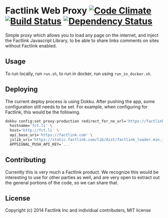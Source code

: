 # Factlink Web Proxy [![Code Climate](https://codeclimate.com/github/Factlink/web-proxy.png)](https://codeclimate.com/github/Factlink/web-proxy) [![Build Status](https://circleci.com/gh/Factlink/web-proxy.png?circle-token=ce5f5cf4d71efa755316eb6f33f8a547839ca9d7)](https://circleci.com/gh/Factlink/web-proxy) [![Dependency Status](https://gemnasium.com/Factlink/web-proxy.svg)](https://gemnasium.com/Factlink/web-proxy)

Simple proxy which allows you to load any page on the internet, and inject the Factlink Javascript Library, to be able to share links comments on sites without Factlink enabled.

## Usage

To run locally, run `run.sh`, to run in docker, run using `run_in_docker.sh`.

## Deploying

The current deploy process is using Dokku. After pushing the app, some configuration still needs to be set. For example, when configuring for Factlink, this would be the following.

```bash
dokku config:set proxy-production redirect_for_no_url='https://factlink.com' \
  hostname='fct.li' \
  host='http://fct.li' \
  api_base_uri='https://factlink.com' \
  jslib_uri='https://static.factlink.com/lib/dist/factlink_loader.min.js?o=proxy' \
  APPSIGNAL_PUSH_API_KEY='...'
```

## Contributing

Currently this is very much a Factlink product. We recognize this would be interesting to use for other parties as well, and are very open to extract out the general portions of the code, so we can share that.

## License

Copyright (c) 2014 Factlink Inc and individual contributers, MIT license

